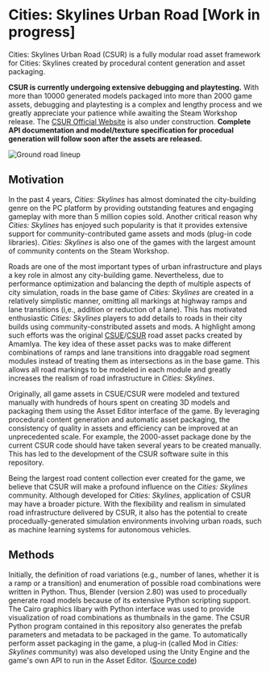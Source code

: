 # Cities: Skylines Urban Road [Work in progress]

Cities: Skylines Urban Road (CSUR) is a fully modular road asset framework for Cities: Skylines created by procedural content generation and asset packaging.

**CSUR is currently undergoing extensive debugging and playtesting.** With more than 10000 generated models packaged into more than 2000 game assets, debugging and playtesting is a complex and lengthy process and we greatly appreciate your patience while awaiting the Steam Workshop release. The [CSUR Official Website](https://citiesskylines-csur.github.io/) is also under construction. **Complete API documentation and model/texture specification for procedual generation will follow soon after the assets are released.** 

![Ground road lineup](https://github.com/victoriacity/CSUR/blob/master/render.png)

## Motivation

In the past 4 years, *Cities: Skylines* has almost dominated the city-building genre on the PC platform by providing outstanding features and engaging gameplay with more than 5 million copies sold. Another critical reason why *Cities: Skylines* has enjoyed such popularity is that it provides extensive support for community-contributed game assets and mods (plug-in code libraries). *Cities: Skylines* is also one of the games with the largest amount of community contents on the Steam Workshop.

Roads are one of the most important types of urban infrastructure and plays a key role in almost any city-building game. Nevertheless, due to performance optimization and balancing the depth of multiple aspects of city simulation, roads in the base game of *Cities: Skylines* are created in a relatively simplistic manner, omitting all markings at highway ramps and lane transitions (i,e., addition or reduction of a lane). This has motivated enthusiastic *Cities: Skylines* players to add details to roads in their city builds using community-constributed assets and mods. A highlight among such efforts was the original [CSUE](https://steamcommunity.com/workshop/filedetails/?id=1423096565)/[CSUR](https://steamcommunity.com/workshop/filedetails/?id=1206133771) road asset packs created by AmamIya. The key idea of these asset packs was to make different combinations of ramps and lane transitions into draggable road segment modules instead of treating them as intersections as in the base game. This allows all road markings to be modeled in each module and greatly increases the realism of road infrastructure in *Cities: Skylines*.

Originally, all game assets in CSUE/CSUR were modeled and textured manually with hundreds of hours spent on creating 3D models and packaging them using the Asset Editor interface of the game. By leveraging procedural content generation and automatic asset packaging, the consistency of quality in assets and efficiency can be improved at an unprecedented scale. For example, the 2000-asset package done by the current CSUR code should have taken several years to be created manually. This has led to the development of the CSUR software suite in this repository.

Being the largest road content collection ever created for the game, we believe that CSUR will make a profound influence on the *Cities: Skylines* community. Although developed for *Cities: Skylines*, application of CSUR may have a broader picture. With the flexibility and realism in simulated road infrastructure delivered by CSUR, it also has the potential to create procedually-generated simulation environments involving urban roads, such as machine learning systems for autonomous vehicles.

## Methods
Initially, the definition of road variations (e.g., number of lanes, whether it is a ramp or a transition) and enumeration of possible road combinations were written in Python. Thus, Blender (version 2.80) was used to procedually generate road models because of its extensive Python scripting support. The Cairo graphics libary with Python interface was used to provide visualization of road combinations as thumbnails in the game. The CSUR Python program contained in this repository also generates the prefab parameters and metadata to be packaged in the game. To automatically perform asset packaging in the game, a plug-in (called Mod in *Cities: Skylines* community) was also developed using the Unity Engine and the game's own API to run in the Asset Editor. ([Source code](https://github.com/citiesskylines-csur/RoadImporter)) 


